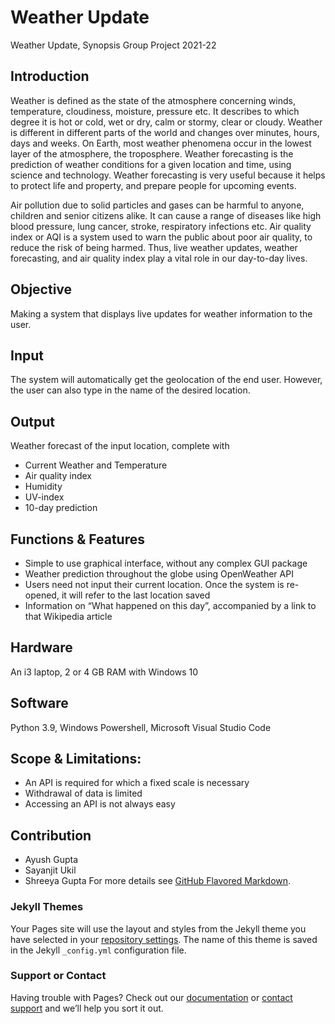 # Weather Update
Weather Update, Synopsis Group Project 2021-22 

## Introduction
Weather is defined as the state of the atmosphere concerning winds, temperature, cloudiness, moisture, pressure etc. It describes to which degree it is hot or cold, wet or dry, calm or stormy, clear or cloudy. Weather is different in different parts of the world and changes over minutes, hours, days and weeks. On Earth, most weather phenomena occur in the lowest layer of the atmosphere, the troposphere.
Weather forecasting is the prediction of weather conditions for a given location and time, using science and technology. Weather forecasting is very useful because it helps to protect life and property, and prepare people for upcoming events. 

Air pollution due to solid particles and gases can be harmful to anyone, children and senior citizens alike. It can cause a range of diseases like high blood pressure, lung cancer, stroke, respiratory infections etc. Air quality index or AQI is a system used to warn the public about poor air quality, to reduce the risk of being harmed. 
Thus, live weather updates, weather forecasting, and air quality index play a vital role in our day-to-day lives.

## Objective
Making a system that displays live updates for weather information to the user. 

## Input
The system will automatically get the geolocation of the end user. However, the user can also type in the name of the desired location.

## Output
Weather forecast of the input location, complete with 
- Current Weather and Temperature
- Air quality index
- Humidity
- UV-index
- 10-day prediction 

## Functions & Features
- Simple to use graphical interface, without any complex GUI package
- Weather prediction throughout the globe using OpenWeather API
- Users need not input their current location. Once the system is re-opened, it will refer to the last location saved
- Information on “What happened on this day”, accompanied by a link to that Wikipedia article

## Hardware
An i3 laptop, 2 or 4 GB RAM with Windows 10

## Software
Python 3.9, Windows Powershell, Microsoft Visual Studio Code

## Scope & Limitations:
- An API is required for which a fixed scale is necessary
- Withdrawal of data is limited
- Accessing an API is not always easy

## Contribution
- Ayush Gupta
- Sayanjit Ukil
- Shreeya Gupta
For more details see [GitHub Flavored Markdown](https://guides.github.com/features/mastering-markdown/).

### Jekyll Themes

Your Pages site will use the layout and styles from the Jekyll theme you have selected in your [repository settings](https://github.com/GuptaAyush19/weather-update/settings/pages). The name of this theme is saved in the Jekyll `_config.yml` configuration file.

### Support or Contact

Having trouble with Pages? Check out our [documentation](https://docs.github.com/categories/github-pages-basics/) or [contact support](https://support.github.com/contact) and we’ll help you sort it out.
